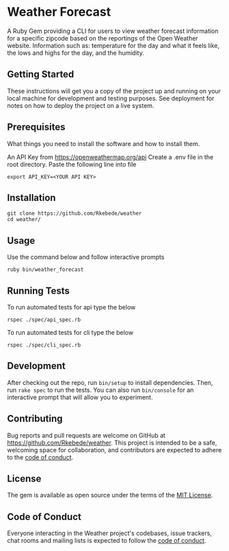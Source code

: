 # Weather Forecast

A Ruby Gem providing a CLI for users to view weather forecast information for a specific zipcode based on the reportings of the Open Weather website. Information such as: temperature for the day and what it feels like, the lows and highs for the day, and the humidity. 

## Getting Started

These instructions will get you a copy of the project up and running on your local machine for development and testing purposes. See deployment for notes on how to deploy the project on a live system.

## Prerequisites

What things you need to install the software and how to install them.

An API Key from https://openweathermap.org/api
Create a .env file in the root directory. 
Paste the following line into file 

    export API_KEY=<YOUR API KEY>
    

## Installation

    git clone https://github.com/Rkebede/weather
    cd weather/ 
     
## Usage

Use the command below and follow interactive prompts

    ruby bin/weather_forecast

## Running Tests

To run automated tests for api type the below 

    rspec ./spec/api_spec.rb

To run automated tests for cli type the below 

    rspec ./spec/cli_spec.rb

## Development

After checking out the repo, run `bin/setup` to install dependencies. Then, run `rake spec` to run the tests. You can also run `bin/console` for an interactive prompt that will allow you to experiment.

<!-- To install this gem onto your local machine, run `bundle exec rake install`. To release a new version, update the version number in `version.rb`, and then run `bundle exec rake release`, which will create a git tag for the version, push git commits and tags, and push the `.gem` file to [rubygems.org](https://rubygems.org). -->


## Contributing

Bug reports and pull requests are welcome on GitHub at https://github.com/Rkebede/weather. This project is intended to be a safe, welcoming space for collaboration, and contributors are expected to adhere to the [code of conduct](https://github.com/Rkebede/weather/blob/master/CODE_OF_CONDUCT.md).

## License

The gem is available as open source under the terms of the [MIT License](https://opensource.org/licenses/MIT).

## Code of Conduct

Everyone interacting in the Weather project's codebases, issue trackers, chat rooms and mailing lists is expected to follow the [code of conduct](https://github.com/Rkebede/weather/blob/master/CODE_OF_CONDUCT.md).
